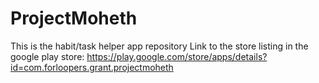 # ProjectMoheth
This is the habit/task helper app repository
Link to the store listing in the google play store: https://play.google.com/store/apps/details?id=com.forloopers.grant.projectmoheth
